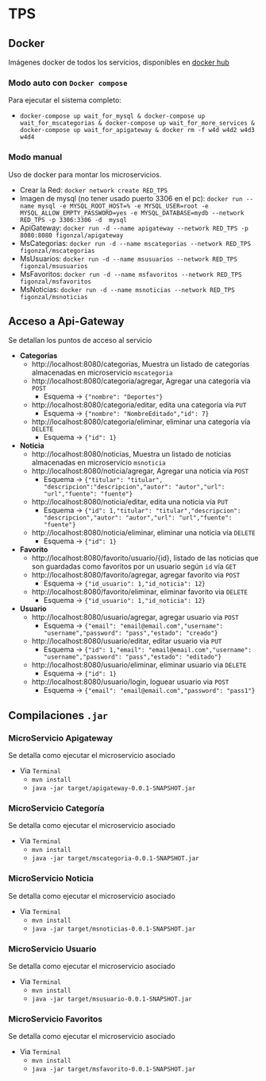 # TPS

## Docker
Imágenes docker de todos los servicios, disponibles en [docker hub](https://hub.docker.com/u/figonzal)
### Modo auto con `Docker compose`
Para ejecutar el sistema completo:
 * `docker-compose up wait_for_mysql & docker-compose up wait_for_mscategorias & docker-compose up wait_for_more_services & docker-compose up wait_for_apigateway & docker rm -f w4d w4d2 w4d3 w4d4`

### Modo manual
Uso de docker para montar los microservicios.

 * Crear la Red: ```docker network create RED_TPS```
 * Imagen de mysql (no tener usado puerto 3306 en el pc): 
 ```docker run --name mysql -e MYSQL_ROOT_HOST=% -e MYSQL_USER=root -e MYSQL_ALLOW_EMPTY_PASSWORD=yes -e MYSQL_DATABASE=mydb --network RED_TPS -p 3306:3306 -d  mysql```
 * ApiGateway: ```docker run -d --name apigateway --network RED_TPS -p 8080:8080 figonzal/apigateway```
 * MsCategorias: ```docker run -d --name mscategorias --network RED_TPS figonzal/mscategorias```
 * MsUsuarios: ```docker run -d --name msusuarios --network RED_TPS figonzal/msusuarios```
 * MsFavoritos: ```docker run -d --name msfavoritos --network RED_TPS figonzal/msfavoritos```
 * MsNoticias: ```docker run -d --name msnoticias --network RED_TPS figonzal/msnoticias```

## Acceso a Api-Gateway
Se detallan los puntos de acceso al servicio
* **Categorías**
  * http://localhost:8080/categorias,  Muestra un listado de categorías almacenadas en microservicio `mscategoria`
  * http://localhost:8080/categoria/agregar, Agregar una categoria vía `POST`
    + Esquema -> ```{"nombre": "Deportes"}```
  * http://localhost:8080/categoria/editar, edita una categoría vía `PUT`
    + Esquema -> ```{"nombre": "NombreEditado","id": 7}```
  * http://localhost:8080/categoria/eliminar, eliminar una categoría vía `DELETE`
    + Esquema -> ```{"id": 1}```
* **Noticia**
  * http://localhost:8080/noticias, Muestra un listado de noticias almacenadas en microservicio `msnoticia`
  * http://localhost:8080/noticia/agregar, Agregar una noticia vía `POST`
    + Esquema -> ```{"titular": "titular",	"descripcion":"descripcion","autor": "autor","url": "url","fuente": "fuente"}```
  * http://localhost:8080/noticia/editar, edita una noticia vía `PUT`
    + Esquema -> ```{"id": 1,"titular": "titular","descripcion": "descripcion","autor": "autor","url": "url","fuente": "fuente"}```
  * http://localhost:8080/noticia/eliminar, eliminar una noticia vía `DELETE`
    + Esquema -> ```{"id": 1}```
* **Favorito**
  * http://localhost:8080/favorito/usuario/{id}, listado de las noticias que son guardadas como favoritos por un usuario según `id` vía `GET`
  * http://localhost:8080/favorito/agregar, agregar favorito via `POST`
    + Esquema -> ```{"id_usuario": 1,"id_noticia": 12}```
  * http://localhost:8080/favorito/eliminar, eliminar favorito via `DELETE`
    + Esquema -> ```{"id_usuario": 1,"id_noticia": 12}```
* **Usuario**
  * http://localhost:8080/usuario/agregar, agregar usuario via `POST`
    + Esquema -> ```{"email": "email@email.com","username": "username","password": "pass","estado": "creado"}```
  * http://localhost:8080/usuario/editar, editar usuario via `PUT`
    + Esquema -> ```{"id": 1,"email": "email@email.com","username": "username","password": "pass","estado": "editado"}```
  * http://localhost:8080/usuario/eliminar, eliminar usuario via `DELETE`
    + Esquema -> ```{"id": 1}```
  * http://localhost:8080/usuario/login, loguear usuario via `POST`
    + Esquema -> ```{"email": "email@email.com","password": "pass1"}```

## Compilaciones `.jar`
### MicroServicio Apigateway
Se detalla como ejecutar el microservicio asociado
* Via `Terminal`
  * `mvn install`
  * `java -jar target/apigateway-0.0.1-SNAPSHOT.jar`
  
### MicroServicio Categoría
Se detalla como ejecutar el microservicio asociado
* Via `Terminal`
  * `mvn install`
  * `java -jar target/mscategoria-0.0.1-SNAPSHOT.jar`
    
### MicroServicio Noticia
Se detalla como ejecutar el microservicio asociado
* Via `Terminal`
  * `mvn install`
  * `java -jar target/msnoticias-0.0.1-SNAPSHOT.jar`

### MicroServicio Usuario
Se detalla como ejecutar el microservicio asociado
* Via `Terminal`
  * `mvn install`
  * `java -jar target/msusuario-0.0.1-SNAPSHOT.jar`
 
### MicroServicio Favoritos
Se detalla como ejecutar el microservicio asociado
* Via `Terminal`
  * `mvn install`
  * `java -jar target/msfavorito-0.0.1-SNAPSHOT.jar`
   
